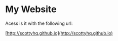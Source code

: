 My Website
==========

Acess is it with the following url:

[http://scottyhq.github.io](http://scottyhq.github.io)
